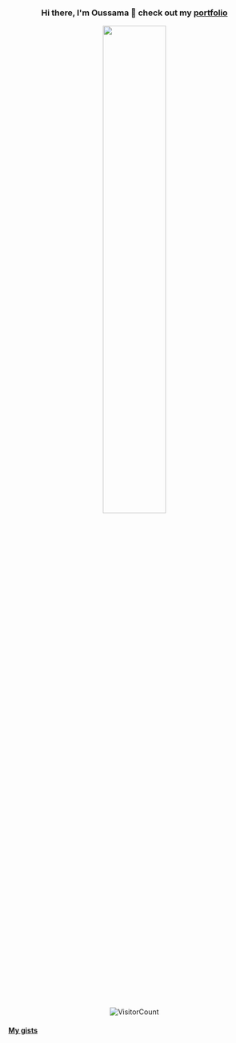<div align="center">

### Hi there, I'm Oussama 👋 check out my [portfolio](https://ilkou.github.io)

 
<!--  [![oouklich's 1337 stats](https://badge42.herokuapp.com/api/stats/oouklich?darkmode=true&cursus=42cursus&privacyEmail=true)](https://github.com/JaeSeoKim/badge42) -->

<!-- <img align="center" id="profile" alt="GIF" height="350px" src="https://1337-readme.vercel.app/api/profile?cursus=42cursus&dark=true&email=hide&login=oouklich" />
 -->
</div>


<div align="center">
<p>
<!--   <span style="min-width: 500px" ><img width="50%" src="https://github-readme-stats.vercel.app/api?username=ilkou&show_icons=true&theme=radical" /></span>
  <span style="min-width: 500px" ><img width="42%" src="https://github-readme-stats.anuraghazra1.vercel.app/api/top-langs/?username=ilkou&layout=compact&bg_color=30,e96443,904e95&title_color=fff&text_color=fff" /></span> -->


<span style="min-width: 500px" ><img width="50%" src="https://github-readme-streak-stats.herokuapp.com/?user=ilkou" /></span>
 
 ![VisitorCount](https://profile-counter.glitch.me/{ilkou}/count.svg)
 
 
</p>
</div>

<!-- #### [My portfolio](https://ilkou.github.io) -->
#### [My gists](https://gist.github.com/ilkou)

<!--
**ilkou/ilkou** is a ✨ _special_ ✨ repository because its `README.md` (this file) appears on your GitHub profile.

Here are some ideas to get you started:

- 🔭 I’m currently working on ...
- 🌱 I’m currently learning ...
- 👯 I’m looking to collaborate on ...
- 🤔 I’m looking for help with ...
- 💬 Ask me about ...
- 📫 How to reach me: ...
- 😄 Pronouns: ...
- ⚡ Fun fact: ...
-->
